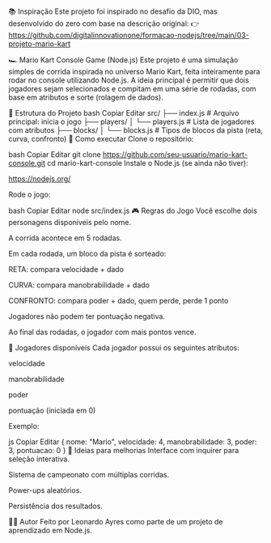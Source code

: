 📚 Inspiração
Este projeto foi inspirado no desafio da DIO, mas desenvolvido do zero com base na descrição original:
👉 https://github.com/digitalinnovationone/formacao-nodejs/tree/main/03-projeto-mario-kart


🏎️ Mario Kart Console Game (Node.js)
Este projeto é uma simulação simples de corrida inspirada no universo Mario Kart, feita inteiramente para rodar no console utilizando Node.js. A ideia principal é permitir que dois jogadores sejam selecionados e compitam em uma série de rodadas, com base em atributos e sorte (rolagem de dados).

📁 Estrutura do Projeto
bash
Copiar
Editar
src/
├── index.js            # Arquivo principal: inicia o jogo
├── players/
│   └── players.js      # Lista de jogadores com atributos
├── blocks/
│   └── blocks.js       # Tipos de blocos da pista (reta, curva, confronto)
🚀 Como executar
Clone o repositório:

bash
Copiar
Editar
git clone https://github.com/seu-usuario/mario-kart-console.git
cd mario-kart-console
Instale o Node.js (se ainda não tiver):

https://nodejs.org/

Rode o jogo:

bash
Copiar
Editar
node src/index.js
🎮 Regras do Jogo
Você escolhe dois personagens disponíveis pelo nome.

A corrida acontece em 5 rodadas.

Em cada rodada, um bloco da pista é sorteado:

RETA: compara velocidade + dado

CURVA: compara manobrabilidade + dado

CONFRONTO: compara poder + dado, quem perde, perde 1 ponto

Jogadores não podem ter pontuação negativa.

Ao final das rodadas, o jogador com mais pontos vence.

👾 Jogadores disponíveis
Cada jogador possui os seguintes atributos:

velocidade

manobrabilidade

poder

pontuação (iniciada em 0)

Exemplo:

js
Copiar
Editar
{
  nome: "Mario",
  velocidade: 4,
  manobrabilidade: 3,
  poder: 3,
  pontuacao: 0
}
🔧 Ideias para melhorias
Interface com inquirer para seleção interativa.

Sistema de campeonato com múltiplas corridas.

Power-ups aleatórios.

Persistência dos resultados.

🧑‍💻 Autor
Feito por Leonardo Ayres como parte de um projeto de aprendizado em Node.js.